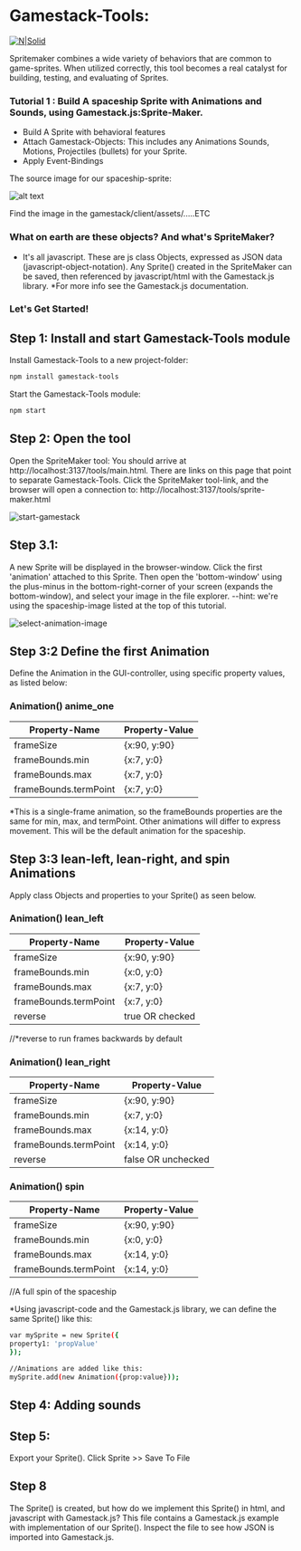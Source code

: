 # Gamestack-Tools:

[![N|Solid](image/logo-sprite.png)](https://nodesource.com/products/nsolid)
  
Spritemaker combines a wide variety of behaviors that are common to game-sprites. When utilized correctly, this tool becomes a real catalyst for building, testing, and evaluating of Sprites. 
 
### Tutorial 1 : Build A spaceship Sprite with Animations and Sounds, using Gamestack.js:Sprite-Maker.

  - Build A Sprite with behavioral features
  - Attach Gamestack-Objects: This includes any Animations Sounds, Motions, Projectiles (bullets) for your Sprite.
  - Apply Event-Bindings
  
The source image for our spaceship-sprite:
 
![alt text](image/multi-space-ship.png "Logo Title Text 1")

Find the image in the gamestack/client/assets/.....ETC

### What on earth are these objects? And what's SpriteMaker?
  
  - It's all javascript. These are js class Objects, expressed as JSON data (javascript-object-notation). Any Sprite() created in the SpriteMaker can be saved, then referenced by javascript/html with the Gamestack.js library. 
*For more info see the Gamestack.js documentation.

### Let's Get Started!

## Step 1: Install and start Gamestack-Tools module
  Install Gamestack-Tools to a new project-folder:
```sh
npm install gamestack-tools
```

 Start the Gamestack-Tools module:
```sh
npm start
```

## Step 2: Open the tool

  Open the SpriteMaker tool: You should arrive at http://localhost:3137/tools/main.html. There are links on this page that point to separate Gamestack-Tools. Click the SpriteMaker tool-link, and the browser will open a connection to: http://localhost:3137/tools/sprite-maker.html
  
![start-gamestack](image/start-gamestack.PNG "Logo Title Text 1")

## Step 3.1:
 A new Sprite will be displayed in the browser-window. Click the first 'animation' attached to this Sprite. Then open the 'bottom-window' using the plus-minus in the bottom-right-corner of your screen (expands the bottom-window), and select your image in the file explorer. --hint: we're using the spaceship-image listed at the top of this tutorial.

![select-animation-image](image/select-animation-image.png "Logo Title Text 1")


## Step 3:2 Define the first Animation
  Define the Animation in the GUI-controller, using specific property values, as listed below:

### Animation() anime_one
| Property-Name | Property-Value |
| ------ | ------ |
| frameSize | {x:90, y:90} |
| frameBounds.min | {x:7, y:0} |
| frameBounds.max | {x:7, y:0} |
| frameBounds.termPoint | {x:7, y:0} |

*This is a single-frame animation, so the frameBounds properties are the same for min, max, and termPoint. Other animations will differ to express movement. This will be the default animation for the spaceship.

## Step 3:3 lean-left, lean-right, and spin Animations
  Apply class Objects and properties to your Sprite() as seen below.

### Animation() lean_left
| Property-Name | Property-Value |
| ------ | ------ |
| frameSize | {x:90, y:90} |
| frameBounds.min | {x:0, y:0} |
| frameBounds.max | {x:7, y:0} |
| frameBounds.termPoint | {x:7, y:0} |
| reverse | true OR checked | 
//*reverse to run frames backwards by default

### Animation() lean_right
| Property-Name | Property-Value |
| ------ | ------ |
| frameSize | {x:90, y:90} |
| frameBounds.min | {x:7, y:0} |
| frameBounds.max | {x:14, y:0} |
| frameBounds.termPoint | {x:14, y:0} |
| reverse | false OR unchecked | 

### Animation() spin
| Property-Name | Property-Value |
| ------ | ------ |
| frameSize | {x:90, y:90} |
| frameBounds.min | {x:0, y:0} |
| frameBounds.max | {x:14, y:0} |
| frameBounds.termPoint | {x:14, y:0} |

//A full spin of the spaceship

  *Using javascript-code and the Gamestack.js library, we can define the same Sprite() like this:
```sh
var mySprite = new Sprite({
property1: 'propValue'
});

//Animations are added like this:
mySprite.add(new Animation({prop:value}));
```

## Step 4: Adding sounds


##  Step 5:
Export your Sprite(). Click Sprite >> Save To File

## Step 8
The Sprite() is created, but how do we implement this Sprite() in html, and javascript with Gamestack.js? This file contains a Gamestack.js example with implementation of our Sprite(). Inspect the file to see how JSON is imported into Gamestack.js.
